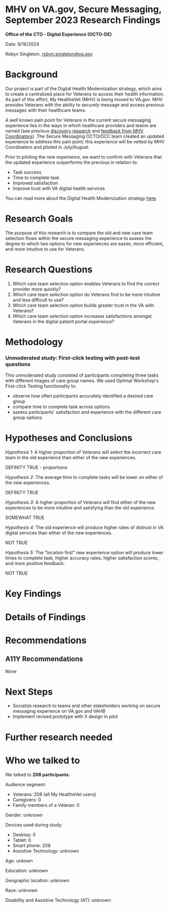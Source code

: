 # **MHV on VA.gov, Secure Messaging, September 2023 Research Findings**

**Office of the CTO - Digital Experience (OCTO-DE)**

Date: 9/16/2024

Robyn Singleton, robyn.singleton@va.gov

# **Background**

Our project is part of the Digital Health Modernization strategy, which aims to create a centralized place for Veterans to access their health information. As part of this effort, My HealtheVet (MHV) is being moved to VA.gov. MHV provides Veterans with the ability to securely message and access previous messages with their healthcare teams. 

A well known pain point for Veterans in the current secure messaging experience lies in the ways in which healthcare providers and teams are named (see previous [discovery research](https://github.com/department-of-veterans-affairs/va.gov-team/tree/master/products/health-care/digital-health-modernization/mhv-to-va.gov/secure-messaging/research/2022-11-triage-group-naming-discovery) and [feedback from MHV Coordinators](https://github.com/department-of-veterans-affairs/va.gov-team/tree/master/products/health-care/digital-health-modernization/mhv-to-va.gov/mhv-coordinator-feedback/quarterly-survey-results)). The Secure Messaging OCTO/OCC team created an updated experience to address this pain point; this experience will be vetted by MHV Coordinators and piloted in July/August. 

Prior to piloting the new experience, we want to confirm with Veterans that the updated experience outperforms the previous in relation to: 
- Task success
- Time to complete task
- Improved satisfaction
- Improve trust with VA digital health services

You can read more about the Digital Health Modernization strategy [here](https://github.com/department-of-veterans-affairs/va.gov-team/tree/master/products/health-care/digital-health-modernization/product).

# **Research Goals**
The purpose of this research is to compare the old and new care team selection flows within the secure messaging experience to assess the degree to which two options for new experiences are easier, more efficient, and more intuitive to use for Veterans. 


# **Research Questions**
1. Which care team selection option enables Veterans to find the correct provider more quickly?
2. Which care team selection option do Veterans find to be more intuitive and less difficult to use?
3. Which care team selection option builds greater trust in the VA with Veterans?
4. Which care team selection option increases satisfactions amongst Veterans in the digital patient portal experience?  

# **Methodology**
### Unmoderated study: First-click testing with post-test questions
This unmoderated study consisted of participants completing three tasks with different images of care group names. We used Optimal Workshop's First-click Testing functionality to: 
- observe how often participants accurately identified a desired care group
- compare time to complete task across options
- assess participants' satisfaction and experience with the different care group options

# **Hypotheses and Conclusions**

_Hypothesis 1:_ A higher proportion of Veterans will select the incorrect care team in the old experience than either of the new experiences. 

  DEFINITY TRUE - proportions

_Hypothesis 2:_ The average time to complete tasks will be lower on either of the new experiences. 

  DEFINITY TRUE

_Hypothesis 3:_ A higher proportion of Veterans will find either of the new experiences to be more intuitive and satisfying than the old experience. 

  SOMEWHAT TRUE

_Hypothesis 4:_ The old experience will produce higher rates of distrust in VA digital services than either of the new experiences. 

  NOT TRUE

_Hypothesis 5:_ The "location first" new experience option will produce lower times to complete task, higher accuracy rates, higher satisfaction scores, and more positive feedback. 

  NOT TRUE

# **Key Findings**



# **Details of Findings**



# **Recommendations**



## **A11Y Recommendations**

None

# **Next Steps**

- Socialize research to teams and other stakeholders working on secure messaging experience on VA.gov and VAHB
- Implement revised prototype with X design in pilot

# **Further research needed**

# **Who we talked to**

We talked to  **208 participants.**

Audience segment:

- Veterans: 208 (all My HealtheVet users)
- Caregivers: 0
- Family members of a Veteran: 0

Gender: unknown

Devices used during study:

- Desktop: 0
- Tablet: 0
- Smart phone: 208
- Assistive Technology: unknown

Age: unkown

Education: unknown

Geographic location: unknown

Race: unknown

Disability and Assistive Technology (AT): unknown
